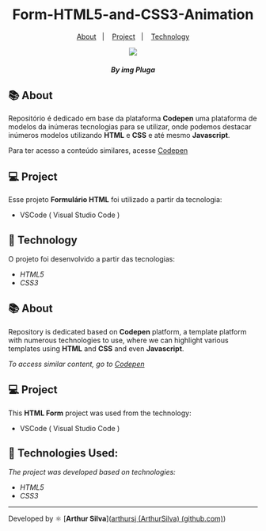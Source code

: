 <h1 align="center"> 
    Form-HTML5-and-CSS3-Animation
</h1>

<p align="center">
  <a href="#-About">About</a>&nbsp;&nbsp;&nbsp;|&nbsp;&nbsp;&nbsp;
  <a href="#-Project">Project</a>&nbsp;&nbsp;&nbsp;|&nbsp;&nbsp;&nbsp;
  <a href="#-Technology">Technology</a>
</p>
<p align="center">
    <img src="https://blog.pluga.co/uploads/2017/10/como-elaborar-um-formulario-de-pesquisa.png">
</p>


<h5 style="text-align: center"> By img  Pluga </h5>


## 📚 About

Repositório é dedicado em base da plataforma **Codepen** uma plataforma de modelos da inúmeras tecnologias para se utilizar, onde podemos destacar inúmeros modelos utilizando **HTML** e **CSS** e até mesmo **Javascript**. 

Para ter acesso a conteúdo similares, acesse [Codepen](https://codepen.io/)



## 💻 Project

Esse projeto **Formulário HTML** foi utilizado a partir da tecnologia:

- VSCode ( Visual Studio Code )



## 🚀 Technology

O projeto foi desenvolvido a partir das tecnologias:

- *HTML5*
- *CSS3*



## 📚 About

Repository is dedicated based on **Codepen** platform, a template platform with numerous technologies to use, where we can highlight various templates using **HTML** and **CSS** and even **Javascript**.

*To access similar content, go to [Codepen](https://codepen.io/)*



## 💻 Project

This **HTML Form** project was used from the technology:

- VSCode ( Visual Studio Code )



## 🚀 Technologies Used:

*The project was developed based on technologies:*

- *HTML5*
- *CSS3*

--------------

Developed by :atom_symbol: [**Arthur Silva**]([arthursj (ArthurSilva) (github.com)](https://github.com/arthursj))

